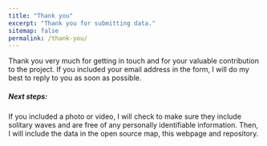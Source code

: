 ```yaml
---
title: "Thank you"
excerpt: "Thank you for submitting data."
sitemap: false
permalink: /thank-you/
---
```

<script async src="https://widget.websitevoice.com/xhBdUJNpEQ5ssC9QTAtj0w"></script>
<script>
  window.wvData=window.wvData||{};function wvtag(a,b){wvData[a]=b;}
  wvtag('id', 'xhBdUJNpEQ5ssC9QTAtj0w');
  wvtag('gender', 'female');
  wvtag('widget-style', {
    className: 'wv-circle-small',
    backgroundColor: '#F6F6F6',
    contrast: 'wv-contrast-light'
  });
</script>

Thank you very much for getting in touch and for your valuable contribution to the project. If you included your email address in the form, I will do my best to reply to you as soon as possible. 

##### Next steps:
If you included a photo or video, I will check to make sure they include solitary waves and are free of any personally identifiable information. Then, I will include the data in the open source map, this webpage and repository.

